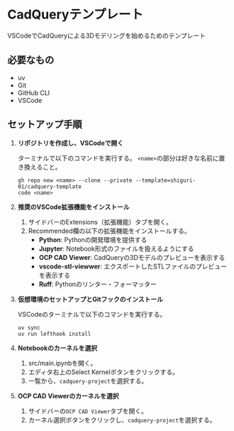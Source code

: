 # CadQueryテンプレート

VSCodeでCadQueryによる3Dモデリングを始めるためのテンプレート

## 必要なもの

- uv
- Git
- GitHub CLI
- VSCode

## セットアップ手順

1. **リポジトリを作成し、VSCodeで開く**

   ターミナルで以下のコマンドを実行する。
   `<name>`の部分は好きな名前に置き換えること。

    ```
    gh repo new <name> --clone --private --template=shiguri-01/cadquery-template
    code <name>
    ```

2. **推奨のVSCode拡張機能をインストール**

   1. サイドバーのExtensions（拡張機能）タブを開く。
   2. Recommended欄の以下の拡張機能をインストールする。
      - **Python**: Pythonの開発環境を提供する
      - **Jupyter**: Notebook形式のファイルを扱えるようにする
      - **OCP CAD Viewer**: CadQueryの3Dモデルのプレビューを表示する
      - **vscode-stl-viewwer**: エクスポートしたSTLファイルのプレビューを表示する
      - **Ruff**: Pythonのリンター・フォーマッター

3. **仮想環境のセットアップとGitフックのインストール**

   VSCodeのターミナルで以下のコマンドを実行する。

    ```
    uv sync
    uv run lefthook install
    ```

4. **Notebookのカーネルを選択**

   1. src/main.ipynbを開く。
   2.  エディタ右上のSelect Kernelボタンをクリックする。
   3. 一覧から、`cadquery-project`を選択する。

5. **OCP CAD Viewerのカーネルを選択**

   1. サイドバーの`OCP CAD Viewer`タブを開く。
   2. カーネル選択ボタンをクリックし、`cadquery-project`を選択する。
